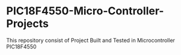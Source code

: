 # PIC18F4550-Micro-Controller-Projects
 This repository consist of Project Built and Tested in Microcontroller PIC18F4550
